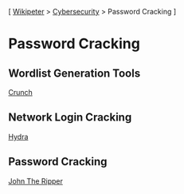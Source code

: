 \[ [Wikipeter](../../../README.md) > [Cybersecurity](../../cybersecurity.md)  > Password Cracking \]
# Password Cracking

## Wordlist Generation Tools
[Crunch](Crunch)

## Network Login Cracking
[Hydra](Hydra)

## Password Cracking
[John The Ripper](John-the-Ripper)
